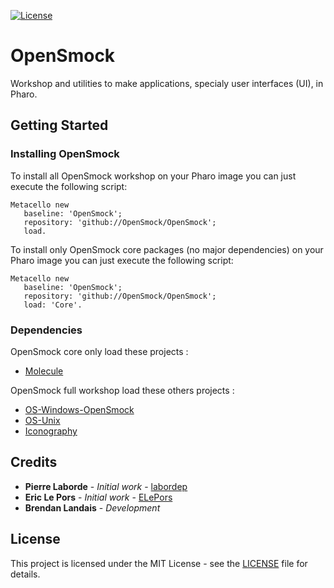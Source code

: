 [![License](https://img.shields.io/github/license/openSmock/OpenSmock.svg)](./LICENSE)

# OpenSmock

Workshop and utilities to make applications, specialy user interfaces (UI), in Pharo.

## Getting Started

### Installing OpenSmock

To install all OpenSmock workshop on your Pharo image you can just execute the following script:

```smalltalk
Metacello new
   baseline: 'OpenSmock';
   repository: 'github://OpenSmock/OpenSmock';
   load.
```

To install only OpenSmock core packages (no major dependencies) on your Pharo image you can just execute the following script:

```smalltalk
Metacello new
   baseline: 'OpenSmock';
   repository: 'github://OpenSmock/OpenSmock';
   load: 'Core'.
```

### Dependencies

OpenSmock core only load these projects :
- [Molecule](https://github.com/OpenSmock/Molecule)

OpenSmock full workshop load these others projects :
- [OS-Windows-OpenSmock](https://github.com/OpenSmock/OS-Windows)
- [OS-Unix](https://github.com/astares/Pharo-OS-Unix)
- [Iconography](https://github.com/OpenSmock/Iconography)

## Credits

* **Pierre Laborde** - *Initial work* - [labordep](https://github.com/labordep)
* **Eric Le Pors** - *Initial work* - [ELePors](https://github.com/ELePors)
* **Brendan Landais** - *Development*

## License

This project is licensed under the MIT License - see the [LICENSE](LICENSE) file for details.
